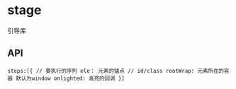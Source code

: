 # stage
引导库
## API
 `steps:[{ // 要执行的序列
  ele： 元素的锚点 // id/class
  rootWrap: 元素所在的容器 默认为window
  onlighted: 高亮的回调
 }]`
